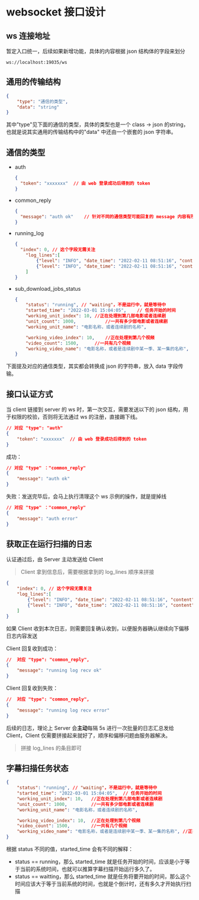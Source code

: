 # websocket 接口设计

## ws 连接地址

暂定入口统一，后续如果新增功能，具体的内容根据 json 结构体的字段来划分

`ws://localhost:19035/ws`

## 通用的传输结构

```json
{
	"type": "通信的类型",
	"data": "string"
}
```

其中"type"见下面的通信的类型，具体的类型也是一个 class -> json 的string，也就是说其实通用的传输结构中的"data" 中还由一个嵌套的 json 字符串。

## 通信的类型

* auth

  ```json
  {
  	"token": "xxxxxxx"	// 由 web 登录成功后得到的 token
  }
  ```

* common_reply

  ```json
  {
  	"message": "auth ok"	// 针对不同的通信类型可能回复的 message 内容有所不同，但是至少针对这个通信类型是固定的，一般是用户反馈成功或者失败，无具体的数据
  }
  ```

* running_log

  ```json
  {
  	"index": 0,	// 这个字段无需关注
      "log_lines":[
          {"level": "INFO", "date_time": "2022-02-11 08:51:16", "content": "123"},
          {"level": "INFO", "date_time": "2022-02-11 08:51:16", "content": "456"}
      ]
  }
  ```

* sub_download_jobs_status

  ```json
  {
      "status": "running", // "waiting"，不是运行中，就是等待中
      "started_time": "2022-03-01 15:04:05",	// 任务开始的时间
      "working_unit_index": 10,	//正在处理到第几部电影或者连续剧
      "unit_count": 1000,			//一共有多少部电影或者连续剧
      "working_unit_name": "电影名称，或者连续剧的名称",
  
      "working_video_index": 10,	//正在处理到第几个视频
      "video_count": 1500,		//一共有几个视频
      "working_video_name": "电影名称，或者是连续剧中某一季、某一集的名称",	//正在处理到第几个视频
  }
  ```

下面提及对应的通信类型，其实都会转换成 json 的字符串，放入 data 字段传输。

## 接口认证方式

当 client 链接到 server 的 ws 时，第一次交互，需要发送以下的 json 结构，用于权限的校验，否则将无法通过 ws 的注册，直接踢下线。

```json
// 对应 "type": "auth"
{
	"token": "xxxxxxx"	// 由 web 登录成功后得到的 token
}
```

成功：

```json
// 对应 "type" ："common_reply"
{
	"message": "auth ok"
}
```

失败：发送完毕后，会马上执行清理这个 ws 示例的操作，就是提掉线

```json
// 对应 "type" ："common_reply"
{
	"message": "auth error"
}
```

## 获取正在运行扫描的日志

认证通过后，由 Server 主动发送给 Client

> Client 拿到信息后，需要根据拿到的 log_lines 顺序来拼接

```json
{
    "index": 0,	// 这个字段无需关注
    "log_lines":[
        {"level": "INFO", "date_time": "2022-02-11 08:51:16", "content": "123"},
        {"level": "INFO", "date_time": "2022-02-11 08:51:16", "content": "456"}
    ]
}
```

如果 Client 收到本次日志，则需要回复确认收到，以便服务器确认继续向下偏移日志内容发送

Client 回复收到成功：

```json
// 	对应 "type": "common_reply",
{
	"message": "running log recv ok"
}
```

Client 回复收到失败：

```json
//	对应 "type": "common_reply",
{
	"message": "running log recv error"
}
```

后续的日志，理论上 Server 会**主动**每隔 5s 进行一次批量的日志汇总发给 Client，Client 仅需要拼接起来就好了，顺序和偏移问题由服务器解决。

> 拼接 log_lines 的条目即可

## 字幕扫描任务状态

```json
{
    "status": "running", // "waiting"，不是运行中，就是等待中
    "started_time": "2022-03-01 15:04:05",	// 任务开始的时间
    "working_unit_index": 10,	//正在处理到第几部电影或者连续剧
    "unit_count": 1000,			//一共有多少部电影或者连续剧
    "working_unit_name": "电影名称，或者连续剧的名称",

    "working_video_index": 10,	//正在处理到第几个视频
    "video_count": 1500,		//一共有几个视频
    "working_video_name": "电影名称，或者是连续剧中某一季、某一集的名称",	//正在处理到第几个视频
}
```

根据 status 不同的值，started_time 会有不同的解释：

* status == running，那么 started_time 就是任务开始的时间，应该是小于等于当前的系统时间，也就可以推算字幕扫描开始运行多久了。
* status == waitting，那么 started_time 就是任务将要开始的时间，那么这个时间应该大于等于当前系统的时间，也就是个倒计时，还有多久才开始执行扫描
